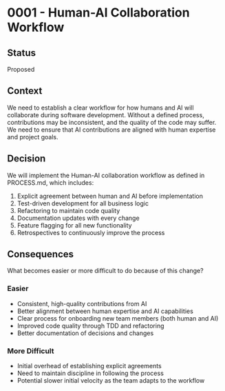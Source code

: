 # 0001 - Human-AI Collaboration Workflow

## Status

Proposed

## Context

We need to establish a clear workflow for how humans and AI will collaborate during software development. Without a defined process, contributions may be inconsistent, and the quality of the code may suffer. We need to ensure that AI contributions are aligned with human expertise and project goals.

## Decision

We will implement the Human-AI collaboration workflow as defined in PROCESS.md, which includes:

1. Explicit agreement between human and AI before implementation
2. Test-driven development for all business logic
3. Refactoring to maintain code quality
4. Documentation updates with every change
5. Feature flagging for all new functionality
6. Retrospectives to continuously improve the process

## Consequences

What becomes easier or more difficult to do because of this change?

### Easier
- Consistent, high-quality contributions from AI
- Better alignment between human expertise and AI capabilities
- Clear process for onboarding new team members (both human and AI)
- Improved code quality through TDD and refactoring
- Better documentation of decisions and changes

### More Difficult
- Initial overhead of establishing explicit agreements
- Need to maintain discipline in following the process
- Potential slower initial velocity as the team adapts to the workflow